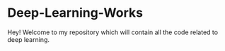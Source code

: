 # Deep-Learning-Works
Hey! Welcome to my repository which will contain all the code related to deep learning.
